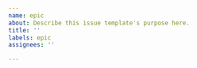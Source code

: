```yaml
---
name: epic
about: Describe this issue template's purpose here.
title: ''
labels: epic
assignees: ''

---
```



